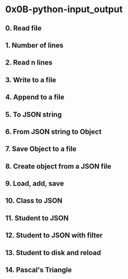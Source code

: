 # 0x0B-python-input_output


## 0. Read file

## 1. Number of lines 

## 2. Read n lines

## 3. Write to a file 

## 4. Append to a file

## 5. To JSON string

## 6. From JSON string to Object

## 7. Save Object to a file 

## 8. Create object from a JSON file

## 9. Load, add, save 

## 10. Class to JSON

## 11. Student to JSON 

## 12. Student to JSON with filter

## 13. Student to disk and reload

## 14. Pascal's Triangle
